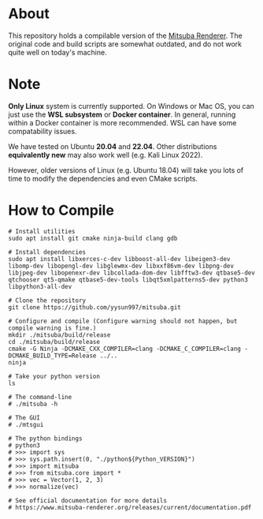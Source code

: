 # About
This repository holds a compilable version of the [Mitsuba Renderer](https://github.com/mitsuba-renderer/mitsuba). The original code and build scripts are somewhat outdated, and do not work quite well on today's machine.

# Note
**Only Linux** system is currently supported. On Windows or Mac OS, you can just use the **WSL subsystem** or **Docker container**. In general, running within a Docker container is more recommended. WSL can have some compatability issues.

We have tested on Ubuntu **20.04** and **22.04**. Other distributions **equivalently new** may also work well (e.g. Kali Linux 2022).

However, older versions of Linux (e.g. Ubuntu 18.04) will take you lots of time to modify the dependencies and even CMake scripts.

# How to Compile
```shell
# Install utilities
sudo apt install git cmake ninja-build clang gdb

# Install dependencies
sudo apt install libxerces-c-dev libboost-all-dev libeigen3-dev libomp-dev libopengl-dev libglewmx-dev libxxf86vm-dev libpng-dev libjpeg-dev libopenexr-dev libcollada-dom-dev libfftw3-dev qtbase5-dev qtchooser qt5-qmake qtbase5-dev-tools libqt5xmlpatterns5-dev python3 libpython3-all-dev

# Clone the repository
git clone https://github.com/yysun997/mitsuba.git

# Configure and compile (Configure warning should not happen, but compile warning is fine.)
mkdir ./mitsuba/build/release
cd ./mitsuba/build/release
cmake -G Ninja -DCMAKE_CXX_COMPILER=clang -DCMAKE_C_COMPILER=clang -DCMAKE_BUILD_TYPE=Release ../..
ninja

# Take your python version
ls

# The command-line
# ./mitsuba -h

# The GUI
# ./mtsgui

# The python bindings
# python3
# >>> import sys
# >>> sys.path.insert(0, "./python${Python_VERSION}")
# >>> import mitsuba
# >>> from mitsuba.core import *
# >>> vec = Vector(1, 2, 3)
# >>> normalize(vec)

# See official documentation for more details
# https://www.mitsuba-renderer.org/releases/current/documentation.pdf
```
